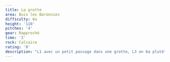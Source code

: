 ```yaml
---
title: La grotte
area: Buis les Baronnies
difficulty: 6a
height: '110'
pitches: '4'
gear: Rapproché
time: '2'
rock: Calcaire
rating: '0'
description: "L1 avec un petit passage dans une grotte, L3 en 6a plutôt facile, bien descendre pour traverser. \r\n"
---
```


